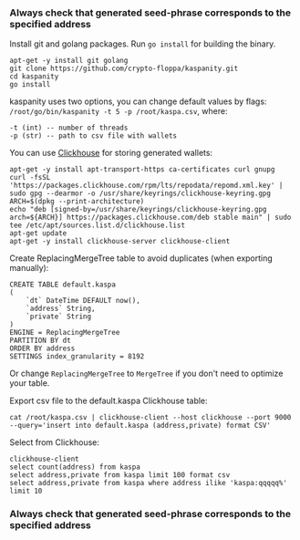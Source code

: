 ### Always check that generated seed-phrase corresponds to the specified address

Install git and golang packages.
Run `go install` for building the binary.
```
apt-get -y install git golang
git clone https://github.com/crypto-floppa/kaspanity.git
cd kaspanity
go install
```

kaspanity uses two options, you can change default values by flags: `/root/go/bin/kaspanity -t 5 -p /root/kaspa.csv`, where:
```
-t (int) -- number of threads
-p (str) -- path to csv file with wallets
```

You can use [Clickhouse](https://github.com/ClickHouse/ClickHouse) for storing generated wallets:
```
apt-get -y install apt-transport-https ca-certificates curl gnupg
curl -fsSL 'https://packages.clickhouse.com/rpm/lts/repodata/repomd.xml.key' | sudo gpg --dearmor -o /usr/share/keyrings/clickhouse-keyring.gpg
ARCH=$(dpkg --print-architecture)
echo "deb [signed-by=/usr/share/keyrings/clickhouse-keyring.gpg arch=${ARCH}] https://packages.clickhouse.com/deb stable main" | sudo tee /etc/apt/sources.list.d/clickhouse.list
apt-get update
apt-get -y install clickhouse-server clickhouse-client
```

Create ReplacingMergeTree table to avoid duplicates (when exporting manually):
```
CREATE TABLE default.kaspa
(
    `dt` DateTime DEFAULT now(),
    `address` String,
    `private` String
)
ENGINE = ReplacingMergeTree
PARTITION BY dt
ORDER BY address
SETTINGS index_granularity = 8192
```

Or change `ReplacingMergeTree` to `MergeTree` if you don't need to optimize your table.

Export csv file to the default.kaspa Clickhouse table:
```
cat /root/kaspa.csv | clickhouse-client --host clickhouse --port 9000 --query='insert into default.kaspa (address,private) format CSV'
```

Select from Clickhouse:
```
clickhouse-client
select count(address) from kaspa
select address,private from kaspa limit 100 format csv
select address,private from kaspa where address ilike 'kaspa:qqqqq%' limit 10
```

### Always check that generated seed-phrase corresponds to the specified address
